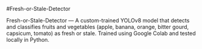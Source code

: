 #Fresh-or-Stale-Detector


Fresh-or-Stale-Detector — A custom-trained YOLOv8 model that detects and classifies fruits and vegetables (apple, banana, orange, bitter gourd, capsicum, tomato) as fresh or stale. Trained using Google Colab and tested locally in Python.
